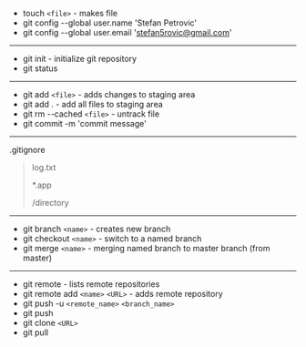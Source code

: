 - touch `<file>` - makes file
- git config --global user.name 'Stefan Petrovic'
- git config --global user.email 'stefan5rovic@gmail.com'
---
- git init - initialize git repository
- git status
---
- git add `<file>` - adds changes to staging area
- git add . - add all files to staging area
- git rm --cached `<file>` - untrack file
- git commit -m 'commit message'
---
.gitignore
>log.txt
>
>*.app
>
>/directory
---
- git branch `<name>` - creates new branch
- git checkout `<name>` - switch to a named branch
- git merge `<name>` - merging named branch to master branch (from master)
---
- git remote - lists remote repositories 
- git remote add `<name>` `<URL>` - adds remote repository
- git push -u `<remote_name>` `<branch_name>`
- git push
- git clone `<URL>`
- git pull
